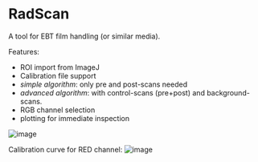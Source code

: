 # RadScan
A tool for EBT film handling (or similar media).

Features:
- ROI import from ImageJ
- Calibration file support
- *simple algorithm*: only pre and post-scans needed
- *advanced algorithm*: with control-scans (pre+post) and background-scans.
- RGB channel selection
- plotting for immediate inspection

![image](https://github.com/user-attachments/assets/1151eafd-f3ba-41f1-aa7e-de59b396f228)

Calibration curve for RED channel:
![image](https://github.com/user-attachments/assets/e3d7eb3e-967b-4f58-8d6f-7445e44e8cd4)


